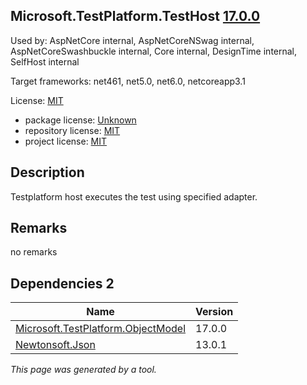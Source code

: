 Microsoft.TestPlatform.TestHost [17.0.0](https://www.nuget.org/packages/Microsoft.TestPlatform.TestHost/17.0.0)
--------------------

Used by: AspNetCore internal, AspNetCoreNSwag internal, AspNetCoreSwashbuckle internal, Core internal, DesignTime internal, SelfHost internal

Target frameworks: net461, net5.0, net6.0, netcoreapp3.1

License: [MIT](../../../../licenses/mit) 

- package license: [Unknown]() 
- repository license: [MIT](https://github.com/microsoft/vstest) 
- project license: [MIT](https://github.com/microsoft/vstest/) 

Description
-----------
Testplatform host executes the test using specified adapter.

Remarks
-----------
no remarks


Dependencies 2
-----------

|Name|Version|
|----------|:----|
|[Microsoft.TestPlatform.ObjectModel](../../../../packages/nuget.org/microsoft.testplatform.objectmodel/17.0.0)|17.0.0|
|[Newtonsoft.Json](../../../../packages/nuget.org/newtonsoft.json/13.0.1)|13.0.1|

*This page was generated by a tool.*